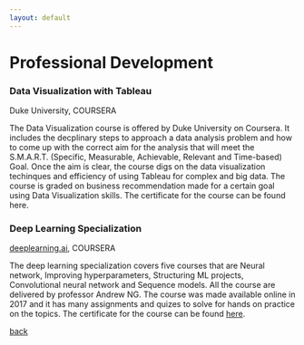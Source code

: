 ```yaml
---
layout: default
---
```


# Professional Development

### Data Visualization with Tableau

Duke University, COURSERA

The Data Visualization course is offered by Duke University on Coursera. It includes the decplinary steps to approach a data analysis problem and how to come up with the correct aim for the analysis that will meet the S.M.A.R.T. (Specific, Measurable, Achievable, Relevant and Time-based) Goal. Once the aim is clear, the course digs on the data visualization techinques and efficiency of using Tableau for complex and big data. The course is graded on business recommendation made for a certain goal using Data Visualization skills. The certificate for the course can be found here.

### Deep Learning Specialization

[deeplearning.ai](https://www.deeplearning.ai/), COURSERA

The deep learning specialization covers five courses that are Neural network, Improving hyperparameters, Structuring ML projects, Convolutional neural network and Sequence models. All the course are delivered by professor Andrew NG. The course was made available online in 2017 and it has many assignments and quizes to solve for hands on practice on the topics. The certificate for the course can be found [here](https://www.coursera.org/account/accomplishments/specialization/N5YHFRBYDX8W).


[back](./)

<br><br><br><br><br><br><br><br><br><br><br><br><br><br><br><br><br><br><br><br><br><br><br><br>